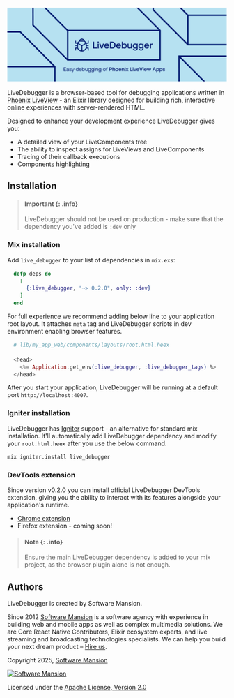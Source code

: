![LiveDebugger_Chrome_WebStore](images/banner.jpg)

LiveDebugger is a browser-based tool for debugging applications written in [Phoenix LiveView](https://github.com/phoenixframework/phoenix_live_view) - an Elixir library designed for building rich, interactive online experiences with server-rendered HTML.

Designed to enhance your development experience LiveDebugger gives you:

- A detailed view of your LiveComponents tree
- The ability to inspect assigns for LiveViews and LiveComponents
- Tracing of their callback executions
- Components highlighting

## Installation

> #### Important {: .info}
>
> LiveDebugger should not be used on production - make sure that the dependency you've added is `:dev` only

<!-- tabs-open -->

### Mix installation

Add `live_debugger` to your list of dependencies in `mix.exs`:

```elixir
  defp deps do
    [
      {:live_debugger, "~> 0.2.0", only: :dev}
    ]
  end
```

For full experience we recommend adding below line to your application root layout. It attaches `meta` tag and LiveDebugger scripts in dev environment enabling browser features.

```elixir
  # lib/my_app_web/components/layouts/root.html.heex

  <head>
    <%= Application.get_env(:live_debugger, :live_debugger_tags) %>
  </head>
```

After you start your application, LiveDebugger will be running at a default port `http://localhost:4007`.

### Igniter installation

LiveDebugger has [Igniter](https://github.com/ash-project/igniter) support - an alternative for standard mix installation. It'll automatically add LiveDebugger dependency and modify your `root.html.heex` after you use the below command.

```bash
mix igniter.install live_debugger
```

<!-- tabs-close -->

### DevTools extension

Since version v0.2.0 you can install official LiveDebugger DevTools extension, giving you the ability to interact with its features alongside your application's runtime.

- [Chrome extension](https://chromewebstore.google.com/detail/gmdfnfcigbfkmghbjeelmbkbiglbmbpe?utm_source=item-share-cb)
- Firefox extension - coming soon!

> #### Note {: .info}
>
> Ensure the main LiveDebugger dependency is added to your mix project, as the browser plugin alone is not enough.

## Authors

LiveDebugger is created by Software Mansion.

Since 2012 [Software Mansion](https://swmansion.com/?utm_source=git&utm_medium=readme&utm_campaign=livedebugger) is a software agency with experience in building web and mobile apps as well as complex multimedia solutions. We are Core React Native Contributors, Elixir ecosystem experts, and live streaming and broadcasting technologies specialists. We can help you build your next dream product – [Hire us](https://swmansion.com/contact/projects).

Copyright 2025, [Software Mansion](https://swmansion.com/?utm_source=git&utm_medium=readme&utm_campaign=livedebugger)

[![Software Mansion](https://logo.swmansion.com/logo?color=white&variant=desktop&width=200&tag=livedebugger-github)](https://swmansion.com/?utm_source=git&utm_medium=readme&utm_campaign=livedebugger)

Licensed under the [Apache License, Version 2.0](LICENSE)
